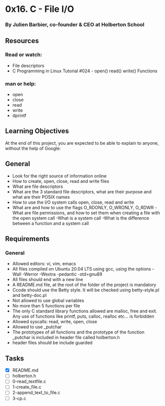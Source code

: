 # 0x16. C - File I/O
###  By Julien Barbier, co-founder & CEO at Holberton School
## Resources
### Read or watch:
- File descriptors
- C Programming in Linux Tutorial #024 - open() read() write() Functions
### man or help:
- open
- close
- read
- write
- dprintf
## Learning Objectives
At the end of this project, you are expected to be able to explain to anyone, without the help of Google:

## General
- Look for the right source of information online
- How to create, open, close, read and write files
- What are file descriptors
- What are the 3 standard file descriptors, what are their purpose and what are their POSIX names
- How to use the I/O system calls open, close, read and write
- What are and how to use the flags O\_RDONLY, O\_WRONLY, O\_RDWR
-What are file permissions, and how to set them when creating a file with the open system call
-What is a system call
-What is the difference between a function and a system call
## Requirements
### General
- Allowed editors: vi, vim, emacs
- All  files  compiled on Ubuntu 20.04 LTS using gcc, using the options -Wall -Werror -Wextra -pedantic -std=gnu89
- All  files should end with a new line
- A README.md file, at the root of the folder of the project is mandatory
- Ccode should use the Betty style. It will be checked using betty-style.pl and betty-doc.pl
- Not allowed to use global variables
- No more than 5 functions per file
- The only C standard library functions allowed are malloc, free and exit. Any use of functions like printf, puts, calloc, realloc etc… is forbidden
- Allowed syscalls: read, write, open, close
- Allowed to use _putchar
- The prototypes of all functions and the prototype of the function _putchar is included in header file called holberton.h
- header files should be include guarded
## Tasks
- [x] README.md
- [ ] holberton.h
- [ ] 0-read\_textfile.c
- [ ] 1-create\_file.c
- [ ] 2-append\_text\_to\_file.c
- [ ] 3-cp.c
